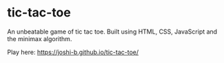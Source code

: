 # tic-tac-toe
An unbeatable game of tic tac toe.
Built using HTML, CSS, JavaScript and the minimax algorithm.

Play here: https://joshi-b.github.io/tic-tac-toe/
